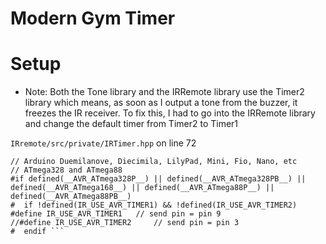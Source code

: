 # Modern Gym Timer

# Setup
* Note: Both the Tone library and the IRRemote library use the Timer2 
library which means, as soon as I output a tone from the buzzer, it 
freezes the IR receiver. To fix this, I had to go into the IRRemote 
library and change the default timer from Timer2 to Timer1

`IRremote/src/private/IRTimer.hpp` on line 72
```
// Arduino Duemilanove, Diecimila, LilyPad, Mini, Fio, Nano, etc
// ATmega328 and ATmega88
#if defined(__AVR_ATmega328P__) || defined(__AVR_ATmega328PB__) || 
defined(__AVR_ATmega168__) || defined(__AVR_ATmega88P__) || 
defined(__AVR_ATmega88PB__)
#  if !defined(IR_USE_AVR_TIMER1) && !defined(IR_USE_AVR_TIMER2)
#define IR_USE_AVR_TIMER1   // send pin = pin 9
//#define IR_USE_AVR_TIMER2     // send pin = pin 3
#  endif ```
